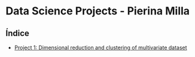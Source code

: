 # Data Science Projects - Pierina Milla

## Índice

- [Project 1: Dimensional reduction and clustering of multivariate dataset](01-DimentionalReduction-Clustering)

